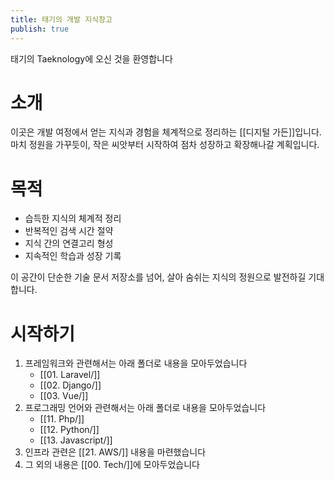 ```yaml
---
title: 태기의 개발 지식창고
publish: true
---
```

태기의 Taeknology에 오신 것을 환영합니다

# 소개

이곳은 개발 여정에서 얻는 지식과 경험을 체계적으로 정리하는 [[디지털 가든]]입니다. 마치 정원을 가꾸듯이, 작은 씨앗부터 시작하여 점차 성장하고 확장해나갈 계획입니다.

# 목적

- 습득한 지식의 체계적 정리
- 반복적인 검색 시간 절약
- 지식 간의 연결고리 형성
- 지속적인 학습과 성장 기록

이 공간이 단순한 기술 문서 저장소를 넘어, 살아 숨쉬는 지식의 정원으로 발전하길 기대합니다.

# 시작하기

1. 프레임워크와 관련해서는 아래 폴더로 내용을 모아두었습니다
	- [[01. Laravel/]]
	- [[02. Django/]]
	- [[03. Vue/]]
2. 프로그래밍 언어와 관련해서는 아래 폴더로 내용을 모아두었습니다
	- [[11. Php/]]
	- [[12. Python/]]
	- [[13. Javascript/]]
3. 인프라 관련은 [[21. AWS/]] 내용을 마련했습니다
4. 그 외의 내용은 [[00. Tech/]]에 모아두었습니다
